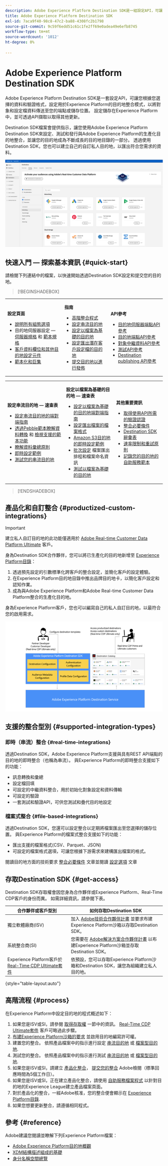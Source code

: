 ```yaml
---
description: Adobe Experience Platform Destination SDK是一組設定API，可讓您根據您選擇的資料和驗證格式，設定用於Experience Platform的目的地整合模式，以將對象和設定檔資料傳送至您的端點或儲存位置。 設定儲存在Experience Platform中，並可透過API擷取以取得其他更新。
title: Adobe Experience Platform Destination SDK
exl-id: 7aca9f40-98c8-47c2-ba88-4308fc2b1798
source-git-commit: 9c59f6edd51c61c1fe2ff69e0adea49e6efb8745
workflow-type: tm+mt
source-wordcount: '1012'
ht-degree: 0%

---
```


# Adobe Experience Platform Destination SDK

Adobe Experience Platform Destination SDK是一套設定API，可讓您根據您選擇的資料和驗證格式，設定用於Experience Platform的目的地整合模式，以將對象和設定檔資料傳送至您的端點或儲存位置。 設定儲存在Experience Platform中，並可透過API擷取以取得其他更新。

Destination SDK檔案會提供指示，讓您使用Adobe Experience Platform Destination SDK來設定、測試和發行與Adobe Experience Platform的生產化目的地整合，並讓您的目的地成為不斷成長的目的地目錄的一部分。 透過使用Destination SDK，您也可以建立自己的自訂私人目的地，以匯出符合您需求的資料。

![Experience Platform UI的熒幕擷圖，顯示目的地目錄。](assets/destinations-catalog-overview.png)

## 快速入門 — 探索基本資訊 {#quick-start}

請檢閱下列連結中的檔案，以快速開始透過Destination SDK設定和提交您的目的地。

>[!BEGINSHADEBOX]

<table style="border: 0;">
  <tbody>
    <tr>
        <td>
            <p><b>設定頁面</b></p>
            <ul>
                <li><a href="/help/destinations/destination-sdk/functionality/configuration-options.md">說明所有組態選項</a></li>
                <li> 目的地伺服器設定 —  <a href="/help/destinations/destination-sdk/functionality/destination-server/server-specs.md">伺服器規格</a> 和 <a href="/help/destinations/destination-sdk/functionality/destination-server/templating-specs.md">範本規格</a></li>
                <li><a href="/help/destinations/destination-sdk/functionality/destination-configuration/customer-data-fields.md">客戶資料欄位和其他目的地設定元件</a></li>
                <li><a href="https://experienceleague.adobe.com/en/docs/experience-platform/destinations/destination-sdk/functionality/destination-server/message-format">範本化和巨集</a></li>
            </ul>
        </td>
        <td>
            <p><b>指南</b></p>
            <ul>
                <li><a href="/help/destinations/destination-sdk/overview.md#process">高階整合程式</a></li>
                <li><a href="/help/destinations/destination-sdk/guides/configure-destination-instructions.md">設定串流目的地</a></li>
                <li><a href="/help/destinations/destination-sdk/guides/configure-file-based-destination-instructions.md">設定以檔案為基礎的目的地</a></li>
                <li><a href="/help/destinations/destination-sdk/guides/batch/configure-prospect-audience-destination.md">設定匯出潛在客戶設定檔的目的地</a></li>
                <li><a href="/help/destinations/destination-sdk/guides/submit-destination.md">提交目的地以進行發佈</a></li>
            </ul>
        </td>
                <td>
            <p><b>API參考</b></p>
            <ul>
                <li><a href="https://developer.adobe.com/experience-platform-apis/references/destination-authoring/#tag/Destination-servers-and-templates">目的地伺服器端點API參考</a></li>
                <li><a href="https://developer.adobe.com/experience-platform-apis/references/destination-authoring/#tag/Destination-configurations">目的地端點API參考</a></li>
                <li><a href="https://developer.adobe.com/experience-platform-apis/references/destination-authoring/#tag/Audience-metadata-templates">對象中繼資料API參考</a></li>
                <li><a href="https://developer.adobe.com/experience-platform-apis/references/destination-authoring/#tag/Destination-testing">測試API參考</a></li>
                <li><a href="https://developer.adobe.com/experience-platform-apis/references/destination-authoring/#tag/Destination-publishing">Destination publishing API參考</a></li>
            </ul>
        </td>
    </tr>
  </tbody>
</table>

<table style="border: 0;">
  <tbody>
    <tr>
        <td>
            <p><b>設定串流目的地 — 速查表</b></p>
            <ul>
                <li><a href="/help/destinations/destination-sdk/guides/configure-destination-instructions.md">設定串流目的地的端對端指南</a></li>
                <li><a href="/help/destinations/destination-sdk/functionality/destination-server/message-format.md">透過Pebble範本瞭解資料轉換</a> 和 <a href="/help/destinations/destination-sdk/functionality/destination-server/supported-functions.md">檢視支援的範本功能</a></li>
                <li><a href="/help/destinations/destination-sdk/functionality/destination-configuration/aggregation-policy.md">瞭解資料彙總原則</a></li>
                <li><a href="https://experienceleague.adobe.com/en/docs/experience-platform/destinations/destination-sdk/functionality/destination-server/message-format">即時設定範例</a></li>
                <li><a href="/help/destinations/destination-sdk/testing-api/streaming-destinations/streaming-destination-testing-overview.md">測試您的串流目的地</a></li>
            </ul>
        </td>
        <td>
            <p><b>設定以檔案為基礎的目的地 — 速查表</b></p>
            <ul>
                <li><a href="/help/destinations/destination-sdk/guides/configure-file-based-destination-instructions.md">設定以檔案為基礎的目的地端對端指南</a></li>
                <li><a href="/help/destinations/destination-sdk/guides/batch/configure-file-formatting-options.md">設定匯出檔案的檔案格式</a></li>
                <li><a href="/help/destinations/destination-sdk/guides/batch/configure-amazon-s3-destination-with-predefined-file-formatting.md">Amazon S3目的地的即時設定範例</a></li>
                <li><a href="/help/destinations/destination-sdk/functionality/destination-configuration/batch-configuration.md">批次設定</a> 檔案匯出排程和檔案命名資訊</li>
                <li><a href="/help/destinations/destination-sdk/testing-api/batch-destinations/file-based-destination-testing-overview.md">測試以檔案為基礎的目的地</a></li>
            </ul>
        </td>
        <td>
            <p><b>其他重要資訊</b></p>
            <ul>
                <li><a href="/help/destinations/destination-sdk/getting-started.md#obtain-authentication-credentials">取得使用API所需的驗證認證</a></li>
                <li><a href="/help/destinations/destination-sdk/integration-prerequisites.md">整合必要條件</a></li>
                <li><a href="/help/destinations/destination-sdk/glossary.md">Destination SDK辭彙表</a></li>                
                <li><a href="/help/destinations/destination-sdk/functionality/rate-limiting-retry-policy.md">速率限制和重試原則</a></li>
                <li><a href="/help/destinations/destination-sdk/docs-framework/self-service-template.md">記錄您的目的地的自助服務範本</a></li>
            </ul>
        </td>
    </tr>
  </tbody>
</table>


>[!ENDSHADEBOX]

## 產品化和自訂整合 {#productized-custom-integrations}

>[!IMPORTANT]
>
> 建立私人自訂目的地的此功能僅適用於 [Adobe Real-time Customer Data Platform Ultimate](https://helpx.adobe.com/jp/legal/product-descriptions/real-time-customer-data-platform.html) 客戶。

身為Destination SDK合作夥伴，您可以將已生產化的目的地新增至 [Experience Platform目錄](../catalog/overview.md)：

1. 透過預先設定的引數標準化跨客戶的整合設定，並簡化客戶的設定體驗。
2. 在Experience Platform目的地目錄中推出品牌目的地卡，以簡化客戶設定和認知作業。
3. 成為與Adobe Experience Platform和Adobe Real-time Customer Data Platform整合的生產化目的地。

身為Experience Platform客戶，您也可以編寫自己的私人自訂目的地，以最符合您的啟用需求。

![概述圖表，顯示目的地開發人員如何與Destination SDK互動，以及Real-Time CDP客戶如何從產品化和私有目的地獲益。](assets/destination-sdk-visual.png)

## 支援的整合型別 {#supported-integration-types}

### 即時（串流）整合 {#real-time-integrations}

透過Destination SDK，Adobe Experience Platform支援與具有REST API端點的目的地的即時整合（也稱為串流）。 與Experience Platform的即時整合支援如下的功能：

* 訊息轉換和彙總
* 設定檔回填
* 可設定的中繼資料整合，用於初始化對象設定和資料傳輸
* 可設定的驗證
* 一套測試和驗證API，可供您測試和疊代目的地設定

### 檔案式整合 {#file-based-integrations}

透過Destination SDK，您還可以設定整合以定期將檔案匯出至您選擇的儲存位置。 與Experience Platform的檔案式整合支援如下的功能：

* 匯出支援的檔案格式(CSV、Parquet、JSON)
* 可設定的檔案格式選項，可讓您根據下游需求來建構匯出檔案的格式。

閱讀目的地方面的技術要求 [整合必要條件](integration-prerequisites.md) 文章並閱讀 [設定選項](functionality/configuration-options.md) 文章

## 存取Destination SDK {#get-access}

Destination SDK存取權會因您身為合作夥伴或Experience Platform、Real-Time CDP客戶的身份而異。 如需詳細資訊，請參閱下表。

| 合作夥伴或客戶型別 | 如何存取Destination SDK |
---------|----------|
| 獨立軟體廠商(ISV) | 加入 [Adobe技術合作夥伴計畫](https://partners.adobe.com/technologyprogram/experiencecloud.html) 並要求布建Experience Platform沙箱以存取Destination SDK。 |
| 系統整合商(SI) | 您需要在 [Adobe解決方案合作夥伴計畫](https://solutionpartners.adobe.com/home.html) 以布建Experience Platform沙箱並存取Destination SDK。 |
| Experience Platform客戶於 [Real-Time CDP Ultimate套件](https://helpx.adobe.com/jp/legal/product-descriptions/real-time-customer-data-platform.html) | 依預設，您可以存取Experience Platform沙箱和Destination SDK，讓您為組織建立私人目的地。 |

{style="table-layout:auto"}

## 高階流程 {#process}

在Experience Platform中設定目的地的程式概述如下：

1. 如果您是ISV或SI，請參閱 [取得存取權](#get-access) 一節中的資訊。 [Real-Time CDP Ultimate套件](https://helpx.adobe.com/jp/legal/product-descriptions/real-time-customer-data-platform.html) 客戶可略過此步驟。
2. [布建Experience Platform沙箱的要求](https://adobeexchangeec.zendesk.com/hc/en-us/articles/360037457812-Adobe-Experience-Platform-Sandbox-Accounts-Access-Adding-Users-and-Support) 並啟用目的地編寫許可權。
3. 建置您的整合。 依照產品檔案中的指示進行設定 [串流目的地](guides/configure-destination-instructions.md) 或 [檔案型目的地](guides/configure-file-based-destination-instructions.md).
4. 測試您的整合。 依照產品檔案中的指示進行測試 [串流目的地](testing-api/streaming-destinations/streaming-destination-testing-overview.md) 或 [檔案型目的地](testing-api/batch-destinations/file-based-destination-testing-overview.md).
5. 如果您是ISV或SI，請建立 [產品化整合](./overview.md#productized-custom-integrations)， [提交您的整合](guides/submit-destination.md) Adobe檢閱（標準回應時間為5個工作日）。
6. 如果您是ISV或SI，正在建立產品化整合，請使用 [自助服務檔案程式](docs-framework/documentation-instructions.md) 以針對目的地的Experience League建立產品檔案頁面。
7. 對於產品化的整合，一經Adobe核准，您的整合便會顯示在 [Experience Platform目錄](../catalog/overview.md).
8. 如果您想要更新整合，請遵循相同程式。

## 參考 {#reference}

Adobe建議您閱讀並瞭解下列Experience Platform檔案：

* [Adobe Experience Platform目的地概觀](https://experienceleague.adobe.com/docs/experience-platform/destinations/home.html?lang=zh-Hant)
* [XDM結構描述組成的基礎](https://experienceleague.adobe.com/docs/experience-platform/xdm/schema/composition.html?lang=zh-Hant)
* [身分名稱空間總覽](https://experienceleague.adobe.com/docs/experience-platform/identity/namespaces.html?lang=zh-Hant)
